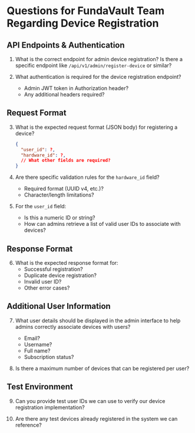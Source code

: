 # Questions for FundaVault Team Regarding Device Registration

## API Endpoints & Authentication

1. What is the correct endpoint for admin device registration? Is there a specific endpoint like `/api/v1/admin/register-device` or similar?

2. What authentication is required for the device registration endpoint? 
   - Admin JWT token in Authorization header?
   - Any additional headers required?

## Request Format

3. What is the expected request format (JSON body) for registering a device?
   ```json
   {
     "user_id": ?,
     "hardware_id": ?,
     // What other fields are required?
   }
   ```

4. Are there specific validation rules for the `hardware_id` field?
   - Required format (UUID v4, etc.)?
   - Character/length limitations?

5. For the `user_id` field:
   - Is this a numeric ID or string?
   - How can admins retrieve a list of valid user IDs to associate with devices?

## Response Format

6. What is the expected response format for:
   - Successful registration?
   - Duplicate device registration?
   - Invalid user ID?
   - Other error cases?

## Additional User Information

7. What user details should be displayed in the admin interface to help admins correctly associate devices with users?
   - Email?
   - Username?
   - Full name?
   - Subscription status?

8. Is there a maximum number of devices that can be registered per user?

## Test Environment

9. Can you provide test user IDs we can use to verify our device registration implementation?

10. Are there any test devices already registered in the system we can reference?
